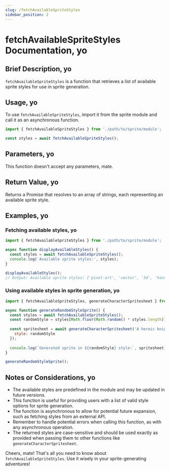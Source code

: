 ```yaml
---
slug: /fetchAvailableSpriteStyles
sidebar_position: 2
---
```


# fetchAvailableSpriteStyles Documentation, yo

## Brief Description, yo

`fetchAvailableSpriteStyles` is a function that retrieves a list of available sprite styles for use in sprite generation.

## Usage, yo

To use `fetchAvailableSpriteStyles`, import it from the sprite module and call it as an asynchronous function.

```javascript
import { fetchAvailableSpriteStyles } from './path/to/sprite/module';

const styles = await fetchAvailableSpriteStyles();
```

## Parameters, yo

This function doesn't accept any parameters, mate.

## Return Value, yo

Returns a Promise that resolves to an array of strings, each representing an available sprite style.

## Examples, yo

### Fetching available styles, yo

```javascript
import { fetchAvailableSpriteStyles } from './path/to/sprite/module';

async function displayAvailableStyles() {
  const styles = await fetchAvailableSpriteStyles();
  console.log('Available sprite styles:', styles);
}

displayAvailableStyles();
// Output: Available sprite styles: ['pixel-art', 'vector', '3d', 'hand-drawn', 'anime']
```

### Using available styles in sprite generation, yo

```javascript
import { fetchAvailableSpriteStyles, generateCharacterSpritesheet } from './path/to/sprite/module';

async function generateRandomStyleSprite() {
  const styles = await fetchAvailableSpriteStyles();
  const randomStyle = styles[Math.floor(Math.random() * styles.length)];
  
  const spritesheet = await generateCharacterSpritesheet('A heroic knight', {
    style: randomStyle
  });
  
  console.log(`Generated sprite in ${randomStyle} style:`, spritesheet);
}

generateRandomStyleSprite();
```

## Notes or Considerations, yo

- The available styles are predefined in the module and may be updated in future versions.
- This function is useful for providing users with a list of valid style options for sprite generation.
- The function is asynchronous to allow for potential future expansion, such as fetching styles from an external API.
- Remember to handle potential errors when calling this function, as with any asynchronous operation.
- The returned styles are case-sensitive and should be used exactly as provided when passing them to other functions like `generateCharacterSpritesheet`.

Cheers, mate! That's all you need to know about `fetchAvailableSpriteStyles`. Use it wisely in your sprite-generating adventures!
